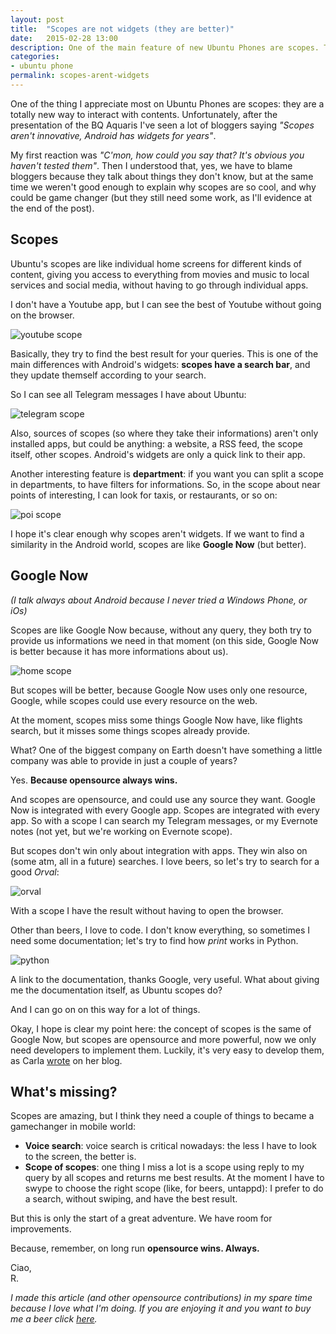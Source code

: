 ```yaml
---
layout: post
title:  "Scopes are not widgets (they are better)"
date:   2015-02-28 13:00
description: One of the main feature of new Ubuntu Phones are scopes. They are amazing, and very simple to use.
categories:
- ubuntu phone
permalink: scopes-arent-widgets
---
```


One of the thing I appreciate most on Ubuntu Phones are scopes: they are a
totally new way to interact with contents. Unfortunately, after the presentation
of the BQ Aquaris I've seen a lot of bloggers saying *"Scopes aren't innovative,
Android has widgets for years"*.

My first reaction was *"C'mon, how could you say that? It's obvious you haven't
tested them"*. Then I understood that, yes, we have to blame bloggers because
they talk about things they don't know, but at the same time we weren't good
enough to explain why scopes are so cool, and why could be game changer (but
they still need some work, as I'll evidence at the end of the post).

## Scopes

Ubuntu's scopes are like individual home screens for different kinds of content,
giving you access to everything from movies and music to local services and
social media, without having to go through individual apps.

I don't have a Youtube app, but I can see the best of Youtube without going on
the browser.

![youtube scope][youtube-scope]

Basically, they try to find the best result for your queries. This is one of the
main differences with Android's widgets: **scopes have a search bar**, and they
update themself according to your search.

So I can see all Telegram messages I have about Ubuntu:

![telegram scope][telegram-scope]

Also, sources of scopes (so where they take their informations) aren't only
installed apps, but could be anything: a website, a RSS feed, the scope itself,
other scopes. Android's widgets are only a quick link to their app.

Another interesting feature is **department**: if you want you can split a scope
in departments, to have filters for informations. So, in the scope about near
points of interesting, I can look for taxis, or restaurants, or so on:

![poi scope][poi-scope]

I hope it's clear enough why scopes aren't widgets. If we want to find a
similarity in the Android world, scopes are like **Google Now** (but better).

## Google Now

*(I talk always about Android because I never tried a Windows Phone, or iOs)*

Scopes are like Google Now because, without any query, they both try to provide
us informations we need in that moment (on this side, Google Now is better
because it has more informations about us).

![home scope][home-scope]

But scopes will be better, because Google Now uses only one resource, Google,
while scopes could use every resource on the web.

At the moment, scopes miss some things Google Now have, like flights search, but
it misses some things scopes already provide.

What? One of the biggest company on Earth doesn't have something a little
company was able to provide in just a couple of years?

Yes. **Because opensource always wins.**

And scopes are opensource, and could use any source they want. Google Now is
integrated with every Google app. Scopes are integrated with every app. So with
a scope I can search my Telegram messages, or my Evernote notes (not yet, but
we're working on Evernote scope).

But scopes don't win only about integration with apps. They win also on (some
atm, all in a future) searches. I love beers, so let's try to search for a good
*Orval*:

![orval][orval]

With a scope I have the result without having to open the browser.

Other than beers, I love to code. I don't know everything, so sometimes I need
some documentation; let's try to find how *print* works in Python.

![python][python]

A link to the documentation, thanks Google, very useful. What about giving me
the documentation itself, as Ubuntu scopes do?

And I can go on on this way for a lot of things.

Okay, I hope is clear my point here: the concept of scopes is the same of Google
Now, but scopes are opensource and more powerful, now we only need developers to
implement them. Luckily, it's very easy to develop them, as Carla [wrote][carla]
on her blog.

## What's missing?

Scopes are amazing, but I think they need a couple of things to became a
gamechanger in mobile world:

 - **Voice search**: voice search is critical nowadays: the less I have to look to the screen, the better is.
 - **Scope of scopes**: one thing I miss a lot is a scope using reply to my query by all scopes and returns me best results. At the moment I have to swype to choose the right scope (like, for beers, untappd): I prefer to do a search, without swiping, and have the best result.

But this is only the start of a great adventure. We have room for improvements.

Because, remember, on long run **opensource wins. Always.**

Ciao,<br/>
R.

*I made this article (and other opensource contributions) in my spare time because I love what I'm doing. If you are enjoying it and you want to buy me a beer click [here][donation].*

[youtube-scope]: http://img.rpadovani.com/posts/youtube_scope.png
[telegram-scope]: http://img.rpadovani.com/posts/telegram_scope.png
[poi-scope]: http://img.rpadovani.com/posts/poi_scope.png
[home-scope]: http://img.rpadovani.com/posts/scope_home.png
[orval]: http://img.rpadovani.com/posts/orval.png
[python]: http://img.rpadovani.com/posts/python.png
[carla]: http://carla-sella.blogspot.it/2015/02/my-first-ubuntu-touch-scope.html

[donation]: http://rpadovani.com/donations/
